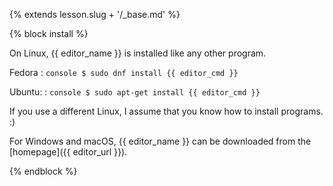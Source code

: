 {% extends lesson.slug + '/_base.md' %}

{% block install %}

On Linux, {{ editor_name }} is installed like any other program.

Fedora
:   ```console
    $ sudo dnf install {{ editor_cmd }}
    ```


Ubuntu: 
:   ```console
    $ sudo apt-get install {{ editor_cmd }}
    ```

If you use a different Linux, I assume that you know how to install programs. :)

For Windows and macOS, {{ editor_name }} can be downloaded from the [homepage]({{ editor_url }}).

{% endblock %}
